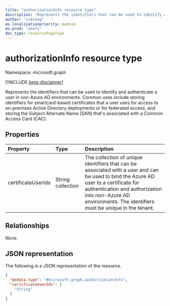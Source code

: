 ```yaml
---
title: "authorizationInfo resource type"
description: "Represents the identifiers that can be used to identify and authenticate a user in non-Azure AD environments."
author: "vimrang"
ms.localizationpriority: medium
ms.prod: "users"
doc_type: resourcePageType
---
```


# authorizationInfo resource type

Namespace: microsoft.graph

[!INCLUDE [beta-disclaimer](../../includes/beta-disclaimer.md)]

Represents the identifiers that can be used to identify and authenticate a user in non-Azure AD environments. Common uses include storing identifiers for smartcard-based certificates that a user uses for access to on-premises Active Directory deployments or for federated access, and storing the Subject Alternate Name (SAN) that's associated with a Common Access Card (CAC).

## Properties
|Property|Type|Description|
|:---|:---|:---|
|certificateUserIds|String collection|The collection of unique identifiers that can be associated with a user and can be used to bind the Azure AD user to a certificate for authentication and authorization into non-Azure AD environments. The identifiers must be unique in the tenant.|

## Relationships
None.

## JSON representation
The following is a JSON representation of the resource.
<!-- {
  "blockType": "resource",
  "@odata.type": "microsoft.graph.authorizationInfo"
}
-->
``` json
{
  "@odata.type": "#microsoft.graph.authorizationInfo",
  "certificateUserIds": [
    "String"
  ]
}
```

